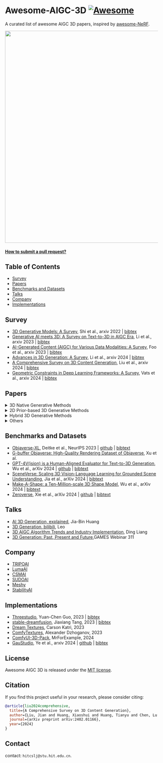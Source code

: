 # Awesome-AIGC-3D [![Awesome](https://cdn.rawgit.com/sindresorhus/awesome/d7305f38d29fed78fa85652e3a63e154dd8e8829/media/badge.svg)](https://github.com/sindresorhus/awesome)
A curated list of awesome AIGC 3D papers, inspired by [awesome-NeRF](https://github.com/awesome-NeRF/awesome-NeRF).


<img src="./asset/mvdream.gif" width="696px">
 


#### [How to submit a pull request?](https://github.com/hitcslj/Awesome-AIGC-3D/blob/main/how-to-PR.md)



## Table of Contents

- [Survey](#survey) 
- [Papers](#papers)
- [Benchmarks and Datasets](#Benchmarks-and-Datasets)
- [Talks](#talks)
- [Company](#company)
- [Implementations](#implementations)

## Survey

- [3D Generative Models: A Survey](https://arxiv.org/abs/2210.15663), Shi et al., arxiv 2022 | [bibtex](./citations/3d-generative-survey.txt)
- [Generative AI meets 3D: A Survey on Text-to-3D in AIGC Era](https://arxiv.org/abs/2305.06131), Li et al., arxiv 2023 | [bibtex](./citations/aigc3d.txt)
- [AI-Generated Content (AIGC) for Various Data Modalities: A Survey](https://arxiv.org/abs/2308.14177), Foo et al., arxiv 2023 | [bibtex](./citations/aigcvdm.txt)
- [Advances in 3D Generation: A Survey](https://arxiv.org/abs/2401.17807), Li et al., arxiv 2024 | [bibtex](./citations/advance-3dgeneration.txt)
- [A Comprehensive Survey on 3D Content Generation](https://arxiv.org/abs/2402.01166), Liu et al., arxiv 2024 | [bibtex](./citations/3dcg.txt)
- [Geometric Constraints in Deep Learning Frameworks: A Survey](https://arxiv.org/abs/2403.12431), Vats et al., arxiv 2024 | [bibtex](./citations/GeoConstrain.txt)

## Papers

<details close>
<summary>3D Native Generative Methods</summary>

<details open>
<summary>Object</summary>

- [Text2Shape: Generating Shapes from Natural Language by Learning Joint Embeddings](https://arxiv.org/abs/1803.08495), Chen et al., ACCV  2018 |  [github](https://github.com/kchen92/text2shape) | [bibtex](./citations/text2shape.txt)
- [ShapeCrafter: A Recursive Text-Conditioned 3D Shape Generation Model](https://arxiv.org/abs/2207.09446), Fu et al., NeurIPS  2022 |  [github](https://github.com/FreddieRao/ShapeCrafter) | [bibtex](./citations/shapecrafter.txt)
- [GET3D: A Generative Model of High Quality 3D Textured Shapes Learned from Images](https://arxiv.org/abs/2209.11163), Gao et al., NeurIPS  2022 |  [github](https://github.com/nv-tlabs/GET3D) | [bibtex](./citations/get3d.txt)
- [LION: Latent Point Diffusion Models for 3D Shape Generation](https://arxiv.org/abs/2210.06978), Zeng et al., NeurIPS  2022 |  [github](https://github.com/nv-tlabs/LION) | [bibtex](./citations/lion.txt)
- [Diffusion-SDF: Conditional Generative Modeling of Signed Distance Functions](https://arxiv.org/abs/2211.13757), Chou et al., ICCV  2023 |  [github](https://github.com/princeton-computational-imaging/Diffusion-SDF) | [bibtex](./citations/diffusionsdf.txt)
- [MagicPony: Learning Articulated 3D Animals in the Wild](https://arxiv.org/abs/2211.12497), Wu et al., CVPR 2023 | [github](https://github.com/elliottwu/MagicPony) | [bibtex](./citations/magicpony.txt)
- [DiffRF: Rendering-guided 3D Radiance Field Diffusion](https://arxiv.org/abs/2212.01206), Müller et al., CVPR 2023 | [bibtex](./citations/diffRF.txt)
- [SDFusion: Multimodal 3D Shape Completion, Reconstruction, and Generation](https://arxiv.org/abs/2212.04493), Cheng et al., CVPR  2023 |  [github](https://github.com/yccyenchicheng/SDFusion) | [bibtex](./citations/sdfusion.txt)
- [Point-E: A System for Generating 3D Point Clouds from Complex Prompts](https://arxiv.org/abs/2212.08751), Nichol et al., arxiv  2022 |  [github](https://github.com/openai/point-e) | [bibtex](./citations/pointe.txt)
- [3DShape2VecSet: A 3D Shape Representation for Neural Fields and Generative Diffusion Models](https://arxiv.org/abs/2301.11445), Zhang et al., TOG 2023 |  [github](https://github.com/1zb/3DShape2VecSet) | [bibtex](./citations/3dShape2VecSet.txt)
- [3DGen: Triplane Latent Diffusion for Textured Mesh Generation](https://arxiv.org/abs/2303.05371), Gupta et al., arxiv 2023  | [bibtex](./citations/3dgen.txt)
- [MeshDiffusion: Score-based Generative 3D Mesh Modeling](https://arxiv.org/abs/2303.08133), Liu et al., ICLR 2023 |  [github](https://github.com/lzzcd001/MeshDiffusion/) | [bibtex](./citations/meshdiffusion.txt)
- [HoloDiffusion: Training a 3D Diffusion Model using 2D Images](https://arxiv.org/abs/2303.16509), Karnewar et al., CVPR 2023 | [github](https://github.com/facebookresearch/holo_diffusion) | [bibtex](./citations/holodiffusion.txt)
- [HyperDiffusion: Generating Implicit Neural Fields with Weight-Space Diffusion](https://arxiv.org/abs/2303.17015), Erkoç et al., ICCV 2023 | [github](https://github.com/Rgtemze/HyperDiffusion) | [bibtex](./citations/hyperdiffusion.txt)
- [Shap-E: Generating Conditional 3D Implicit Functions](https://arxiv.org/abs/2305.02463), Jun et al., arxiv 2023 | [github](https://github.com/openai/shap-e) | [bibtex](./citations/shape.txt)
- [LAS-Diffusion: Locally Attentional SDF Diffusion for Controllable 3D Shape Generation](https://arxiv.org/abs/2305.04461), Zheng et al., TOG 2023 | [github](https://github.com/Zhengxinyang/LAS-Diffusion) | [bibtex](./citations/lasdiffusion.txt)
- [Michelangelo: Conditional 3D Shape Generation based on Shape-Image-Text Aligned Latent Representation](https://arxiv.org/abs/2306.17115), Zhao et al., NeurIPS 2023 | [github](https://github.com/NeuralCarver/Michelangelo) | [bibtex](./citations/michelangelo.txt)
- [DiffComplete: Diffusion-based Generative 3D Shape Completion](https://arxiv.org/abs/2306.16329), Chu et al., NeurIPS 2023 | [bibtex](./citations/diffcomplete.txt)
- [DiT-3D: Exploring Plain Diffusion Transformers for 3D Shape Generation](https://arxiv.org/abs/2307.01831), Mo et al., arxiv 2023 | [github](https://github.com/DiT-3D/DiT-3D) | [bibtext](./citations/dit3d.txt)
- [3D VADER - AutoDecoding Latent 3D Diffusion Models](https://arxiv.org/abs/2307.05445), Ntavelis et al., arxiv 2023 | [github](https://github.com/snap-research/3DVADER) | [bibtex](./citations/3dvader.txt)
- [ARGUS: Visualization of AI-Assisted Task Guidance in AR](https://arxiv.org/abs/2308.06246), Castelo et al., TVCG 2023 | [bibtex](./citations/argus.txt)
- [Large-Vocabulary 3D Diffusion Model with Transformer](https://arxiv.org/abs/2309.07920), Cao et al., ICLR 2024 | [github](https://github.com/ziangcao0312/DiffTF) | [bibtext](./citations/largevoc.txt)
- [TextField3D: Towards Enhancing Open-Vocabulary 3D Generation with Noisy Text Fields](https://arxiv.org/abs/2309.17175), Huang et al., ICLR 2024 | [bibtex](./citations/textfield3d.txt) 
- [HyperFields:Towards Zero-Shot Generation of NeRFs from Text](https://arxiv.org/abs/2310.17075), Babu et al., arxiv 2023 | [github](https://github.com/threedle/hyperfields) | [bibtex](./citations/hyperfields.txt)
- [LRM: Large Reconstruction Model for Single Image to 3D](https://arxiv.org/abs/2311.04400), Hong et al., ICLR 2024 | [bibtex](./citations/lrm.txt)
- [DMV3D:Denoising Multi-View Diffusion using 3D Large Reconstruction Model](https://arxiv.org/abs/2311.09217), Xu et al., ICLR 2024 | [bibtex](./citations/dmv3d.txt) 
- [WildFusion:Learning 3D-Aware Latent Diffusion Models in View Space](https://arxiv.org/abs/2311.13570), Schwarz et al., ICLR 2024 | [bibtex](./citations/wildfusion.txt)
- [Functional Diffusion](https://arxiv.org/abs/2311.15435), Zhang et al., CVPR 2024 | [github](https://github.com/1zb/functional-diffusion) | [bibtex](./citations/fd.txt)
- [MeshGPT: Generating Triangle Meshes with Decoder-Only Transformers](https://arxiv.org/abs/2311.15475), Siddiqui et al., arxiv 2023 | [github](https://github.com/nihalsid/mesh-gpt) | [bibtex](./citations/meshgpt.txt)
- [SPiC·E: Structural Priors in 3D Diffusion Models using Cross-Entity Attention](https://arxiv.org/abs/2311.17834), Sella et al., arxiv 2023 | [github](https://github.com/TAU-VAILab/spic-e) | [bibtex](./citations/spice.txt)
- [ZeroRF: Fast Sparse View 360° Reconstruction with Zero Pretraining](https://arxiv.org/abs/2312.09249), Shi et al., arxiv 2023 | [github](https://github.com/eliphatfs/zerorf)  | [bibtex](./citations/zeroRF.txt) 
- [Learning the 3D Fauna of the Web](https://arxiv.org/abs/2401.02400), Li et al., arxiv 2024 | [bibtex](./citations/3dfauna.txt)
- [Pushing Auto-regressive Models for 3D Shape Generation at Capacity and Scalability](https://arxiv.org/abs/2402.12225), Qian et al., arxiv 2024 | [github](https://github.com/FVPLab/Argus-3D) | [bibtext](./citations/argus3d.txt)
- [LN3Diff: Scalable Latent Neural Fields Diffusion for Speedy 3D Generation](https://arxiv.org/abs/2403.12019), Lan et al., arxiv 2024 | [github](https://github.com/NIRVANALAN/LN3Diff) | [bibtext](./citations/LN3Diff.txt)
- [GRM: Large Gaussian Reconstruction Model for Efficient 3D Reconstruction and Generation](https://arxiv.org/abs/2403.14621), Xu et al., arxiv 2024 | [github](https://github.com/justimyhxu/grm) | [bibtext](./citations/grm.txt)
- [Lift3D: Zero-Shot Lifting of Any 2D Vision Model to 3D](https://arxiv.org/abs/2403.18922), Varma T et al., CVPR 2024 | [github](https://github.com/MukundVarmaT/Lift3D) | [bibtext](./citations/lift3d.txt)
- [MeshLRM: Large Reconstruction Model for High-Quality Meshes](https://arxiv.org/abs/2404.12385), Wei et al., arxiv 2024 | [bibtext](./citations/meshlrm.txt)
- [Interactive3D🪄: Create What You Want by Interactive 3D Generation](https://arxiv.org/abs/2404.16510), Dong et al., CVPR 2024 | [github](https://github.com/interactive-3d/interactive3d) | [bibtex](./citations/interactive3D.txt)
- [BrepGen: A B-rep Generative Diffusion Model with Structured Latent Geometry](https://arxiv.org/abs/2401.15563), Xu et al., SIGGRAPH 2024 | [github](https://github.com/samxuxiang/BrepGen) | [bibtex](./citations/brepGen.txt)
- [Direct3D: Scalable Image-to-3D Generation via 3D Latent Diffusion Transformer](https://arxiv.org/abs/2405.14832), Wu et al., arxiv 2024 | [bibtex](./citations/direct3d.txt)
- [MeshAnything:Artist-Created Mesh Generation with Autoregressive Transformers](https://arxiv.org/abs/2406.10163), Chen et al., arxiv 2024 | [github](https://github.com/buaacyw/MeshAnything) | [bibtex](./citations/meshAnything.txt)
- [CLAY: A Controllable Large-scale Generative Model for Creating High-quality 3D Assets](https://arxiv.org/abs/2406.13897), Zhang et al., TOG 2024 | [github](https://github.com/CLAY-3D/OpenCLAY) | [bibtex](./citations/clay.txt)
- [L4GM: Large 4D Gaussian Reconstruction Model](https://arxiv.org/abs/2406.10324), Ren et al., arxiv 2024 | [bibtex](./citations/l4gm.txt)
- [Efficient Large-Baseline Radiance Fields, a feed-forward 2DGS model](https://arxiv.org/abs/2407.04699v1), Chen et al., ECCV 2024 | [github](https://github.com/autonomousvision/LaRa) | [bibtex](./citations/LaRa.txt)
- [MeshXL: Neural Coordinate Field for Generative 3D Foundation Models](https://arxiv.org/abs/2405.20853), Chen et al., arXiv 2024 | [github](https://github.com/OpenMeshLab/MeshXL) | [bibtex](./citations/meshXL.txt)

</details>


<details open>
<summary>Scene</summary>


- [GRAF: Generative Radiance Fields for 3D-Aware Image Synthesis](https://arxiv.org/abs/2007.02442), Schwarz et al., NeurIPS 2020 | [github](https://github.com/autonomousvision/graf) | [bibtext](./citations/graf.txt)
- [ATISS: Autoregressive Transformers for Indoor Scene Synthesis](https://arxiv.org/abs/2110.03675), Paschalidou et al., NeurIPS 2021 | [github](https://github.com/nv-tlabs/atiss) | [bibtext](./citations/atiss.txt) 
- [GAUDI: A Neural Architect for Immersive 3D Scene Generation](https://arxiv.org/abs/2207.13751), Bautista et al., NeurIPS 2022 | [github](https://github.com/apple/ml-gaudi) | [bibtext](./citations/gaudi.txt)
- [NeuralField-LDM: Scene Generation with Hierarchical Latent Diffusion Models](https://arxiv.org/abs/2304.09787), Kim et al., CVPR 2023 | [bibtext](./citations/nerfldm.txt)
- [Pyramid Diffusion for Fine 3D Large Scene Generation](https://arxiv.org/abs/2311.12085), Liu et al., arxiv 2023 | [github](https://yuheng.ink/project-page/pyramid-discrete-diffusion/) | [bibtext](./citations/pyramid.txt) 
- [XCube: Large-Scale 3D Generative Modeling using Sparse Voxel Hierarchies](https://arxiv.org/abs/2312.03806), Ren et al., arxiv 2023 | [bibtex](./citations/xcube.txt)
- [DUSt3R: Geometric 3D Vision Made Easy](https://arxiv.org/abs/2312.14132), Wang et al., arxiv 2023 | [github](https://github.com/naver/dust3r) | [bibtext](./citations/dust3r.txt)


</details>

<details open>
<summary>Human Avatar</summary>

- [SMPL: A skinned multi-person linear model](https://dl.acm.org/doi/10.1145/2816795.2818013), Loper et al., TOG 2015 | [bibtex](./citations/smpl.txt)
- [SMPLicit: Topology-aware Generative Model for Clothed People](https://arxiv.org/abs/2103.06871), Corona et al., CVPR 2021 | [github](https://github.com/enriccorona/SMPLicit) | [bibtext](./citations/smplicit.txt)
- [HeadNeRF: A Real-time NeRF-based Parametric Head Model](https://arxiv.org/abs/2112.05637), Hong et al., CVPR 2022 | [github](https://github.com/CrisHY1995/headnerf) | [bibtext](./citations/headnerf.txt)
- [gDNA: Towards Generative Detailed Neural Avatars](https://arxiv.org/abs/2201.04123), Chen et al., CVPR 2022 | [github](https://github.com/xuchen-ethz/gdna) | [bibtext](./citations/gdna.txt)
- [Rodin: A Generative Model for Sculpting 3D Digital Avatars Using Diffusion](https://arxiv.org/abs/2212.06135), Wang et al., CVPR 2023 | [bibtex](./citations/rodin.txt)
- [Single-View 3D Human Digitalization with Large Reconstruction Models](https://arxiv.org/abs/2401.12175), Weng et al., CVPR 2023 | [bibtex](./citations/singlehuman.txt)


</details>

</details>

<details close>
<summary>2D Prior-based 3D Generative Methods</summary>

<details open>
<summary>Object</summary>

- [DreamFields: Zero-Shot Text-Guided Object Generation with Dream Fields](https://arxiv.org/abs/2112.01455), Jain et al., CVPR 2022 | [github](https://github.com/google-research/google-research/tree/master/dreamfields) | [bibtex](./citations/dreamfields.txt)
- [DreamFusion: Text-to-3D using 2D Diffusion](https://arxiv.org/abs/2209.14988), Poole et al., ICLR 2023 | [github](https://github.com/ashawkey/stable-dreamfusion) | [bibtex](./citations/dreamfusion.txt)
- [Dream3D: Zero-Shot Text-to-3D Synthesis Using 3D Shape Prior and Text-to-Image Diffusion Models](https://arxiv.org/abs/2212.14704), Xu et al., CVPR 2023 | [bibtex](./citations/dream3d.txt)
- [Magic3D: High-Resolution Text-to-3D Content Creation](https://arxiv.org/abs/2211.10440), Lin et al., CVPR 2023 | [bibtex](./citations/magic3d.txt)
- [Score Jacobian Chaining: Lifting Pretrained 2D Diffusion Models for 3D Generation](https://arxiv.org/abs/2212.00774), Wang et al., CVPR 2023 |[github](https://github.com/pals-ttic/sjc/)| [bibtex](./citations/sjc.txt)
- [RealFusion: 360° Reconstruction of Any Object from a Single Image](https://arxiv.org/abs/2302.10663), Melas-Kyriazi et al., CVPR 2023 | [github](https://github.com/lukemelas/realfusion) | [bibtex](./citations/realfusion.txt)
- [3DFuse: Let 2D Diffusion Model Know 3D-Consistency for Robust Text-to-3D Generation](https://arxiv.org/abs/2303.07937), Seo et al., ICLR 2024 | [github](https://github.com/KU-CVLAB/3DFuse) | [bibtex](./citations/3dfuse.txt)
- [DreamBooth3D: Subject-Driven Text-to-3D Generation](https://arxiv.org/abs/2303.13508), Raj et al., ICCV 2023 | [bibtex](./citations/dreambooth3d.txt)
- [Fantasia3D: Disentangling Geometry and Appearance for High-quality Text-to-3D Content Creation](https://arxiv.org/abs/2303.13873/), Chen et al., ICCV 2023 | [github](https://github.com/Gorilla-Lab-SCUT/Fantasia3D) | [bibtex](./citations/fantasia3d.txt)
- [Make-It-3D: High-Fidelity 3D Creation from A Single Image with Diffusion Prior](https://arxiv.org/abs/2303.14184), Tang et al., ICCV 2023 | [github](https://github.com/junshutang/Make-It-3D) | [bibtex](./citations/makeit3d.txt)
- [HiFA: High-fidelity Text-to-3D with Advanced Diffusion Guidance](https://arxiv.org/abs/2305.18766), Zhu et al., ICLR 2024 | [github](https://github.com/HiFA-team/HiFA) | [bibtex](./citations/hifa.txt)
- [ProlificDreamer: High-Fidelity and Diverse Text-to-3D Generation with Variational Score Distillation](https://arxiv.org/abs/2305.16213), Wang et al., NeurIPS 2023 | [github](https://github.com/thu-ml/prolificdreamer) | [bibtex](./citations/prolificdreamer.txt)
- [ATT3D: Amortized Text-to-3D Object Synthesis](https://arxiv.org/abs/2306.07349), Lorraine et al., ICCV 2023 | [bibtex](./citations/att3d.txt)
- [DreamGaussian: Generative Gaussian Splatting for Efficient 3D Content Creation](https://arxiv.org/abs/2309.16653), Tang et al., ICLR 2024 | [github](https://github.com/dreamgaussian/dreamgaussian) | [bibtex](./citations/dreamguassian.txt)
- [NFSD: Noise Free Score Distillation](https://arxiv.org/abs/2310.17590), Katzir et al., arxiv 2023 | [github](https://github.com/orenkatzir/nfsd) | [bibtex](./citations/nfsd.txt)
- [Text-to-3D with Classifier Score Distillation](https://arxiv.org/abs/2310.19415), Yu et al., arxiv 2023 | [github](https://github.com/CVMI-Lab/Classifier-Score-Distillation) | [bibtex](./citations/csd.txt)
- [IPDreamer: Appearance-Controllable 3D Object Generation with Image Prompts](https://arxiv.org/abs/2310.05375), Zeng et al., arxiv 2023 | [bibtex](./citations/ipdreamer.txt)
- [Progressive3D: Progressively Local Editing for Text-to-3D Content Creation with Complex Semantic Prompts](https://arxiv.org/abs/2310.11784), Cheng et al., arxiv 2023 |  [github](https://github.com/cxh0519/Progressive3D) | [bibtex](./citations/progressive3d.txt)
- [Instant3D : Instant Text-to-3D Generation](https://arxiv.org/abs/2311.08403), Li et al., ICLR 2024 | [bibtex](./citations/instant3d_.txt) 
- [LucidDreamer: Towards High-Fidelity Text-to-3D Generation via Interval Score Matching](https://arxiv.org/abs/2311.11284), Liang et al., arxiv 2023 | [github](https://github.com/EnVision-Research/LucidDreamer) | [bibtex](./citations/luciddreamer-object.txt)
- [Control3D: Towards Controllable Text-to-3D Generation](https://arxiv.org/abs/2311.05461), Chen et al., ACM Multimedia 2023 | [bibtex](./citations/control3d.txt)
- [CG3D: Compositional Generation for Text-to-3D via Gaussian Splatting](https://arxiv.org/abs/2311.17907), Vilesov et al., arxiv 2023 | [bibtex](./citations/gc3d.txt)
- [StableDreamer: Taming Noisy Score Distillation Sampling for Text-to-3D](https://arxiv.org/abs/2312.02189), Guo et al., arxiv 2023 | [bibtex](./citations/stabledreamer.txt)
- [CAD: Photorealistic 3D Generation via Adversarial Distillation](https://arxiv.org/abs/2312.06663), Wan et al., arxiv 2023 | [github](https://github.com/raywzy/CAD) | [bibtex](./citations/CAD.txt)
- [DreamControl: Control-Based Text-to-3D Generation with 3D Self-Prior](https://arxiv.org/abs/2312.06439), Huang et al., arxiv 2023 |  [github](https://github.com/tyhuang0428/DreamControl) | [bibtex](./citations/dreamcontrol.txt)
- [AGAP:Learning Naturally Aggregated Appearance for Efficient 3D Editing](https://arxiv.org/abs/2312.06657), Cheng et al., arxiv 2023 |  [github](https://github.com/felixcheng97/AGAP) | [bibtex](./citations/agap.txt)
- [SSD: Stable Score Distillation for High-Quality 3D Generation](https://arxiv.org/abs/2312.09305), Tang et al., arxiv 2023 | [bibtex](./citations/ssd.txt)
- [SteinDreamer: Variance Reduction for Text-to-3D Score Distillation via Stein Identity](https://arxiv.org/abs/2401.00604), Wang et al., arxiv 2023 | [github](https://github.com/VITA-Group/SteinDreamer) | [bibtex](./citations/steindreamer.txt)
- [Taming Mode Collapse in Score Distillation for Text-to-3D Generation](https://arxiv.org/abs/2401.00909), Wang et al., arxiv 2024 | [github](https://github.com/VITA-Group/3D-Mode-Collapse) | [bibtex](./citations/3d-mode-collapse.txt)
- [Score Distillation Sampling with Learned Manifold Corrective](https://arxiv.org/abs/2401.05293), Alldieck et al., arxiv 2024 | [bibtex](./citations/sdslmc.txt)
- [Consistent3D: Towards Consistent High-Fidelity Text-to-3D Generation with Deterministic Sampling Prior](https://arxiv.org/abs/2401.09050), Wu et al., arxiv 2024 | [bibtex](./citations/consistent3d.txt)
- [TIP-Editor: An Accurate 3D Editor Following Both Text-Prompts And Image-Prompts](https://arxiv.org/abs/2401.14828), Zhuang et al., arxiv 2024 | [bibtex](./citations/tipEditor.txt)
- [ICE-G: Image Conditional Editing of 3D Gaussian Splats](https://arxiv.org/abs/2406.08488), Jaganathan et al., CVPRW 2024 | [bibtext](./citations/iceg.txt)
- [GaussianDreamerPro: Text to Manipulable 3D Gaussians with Highly Enhanced Quality](https://arxiv.org/abs/2406.18462), Yi et al., arxiv 2024 | [github](https://github.com/hustvl/GaussianDreamerPro) | [bibtex](./citations/gaussianDreamerPro.txt)
- [ScaleDreamer: Scalable Text-to-3D Synthesis with Asynchronous Score Distillation](https://arxiv.org/abs/2406.18462), Ma et al., ECCV 2024 | [github](https://github.com/theEricMa/ScaleDreamer) | [bibtex](./citations/scaledreamer.txt)

</details>


<details open>
<summary>Scene</summary>

- [Text2Light: Zero-Shot Text-Driven HDR Panorama Generation](https://arxiv.org/abs/2209.09898), Chen et al., TOG 2022 | [github](https://github.com/FrozenBurning/Text2Light) | [bibtext](./citations/text2light.txt) 
- [SceneScape: Text-Driven Consistent Scene Generation](https://arxiv.org/abs/2302.01133), Fridman et al., NeurIPS 2023 | [github](https://github.com/RafailFridman/SceneScape) | [bibtext](./citations/scenescape.txt) 
- [DiffuScene: Scene Graph Denoising Diffusion Probabilistic Model for Generative Indoor Scene Synthesis](https://arxiv.org/abs/2303.14207), Tang et al., arxiv 2023 | [github](https://github.com/tangjiapeng/DiffuScene) | [bibtext](./citations/diffuscene.txt) 
- [Text2Room: Extracting Textured 3D Meshes from 2D Text-to-Image Models](https://arxiv.org/abs/2303.11989), Höllein et al., ICCV 2023 | [github](https://github.com/lukasHoel/text2room) | [bibtext](./citations/text2room.txt) 
- [Text2NeRF: Text-Driven 3D Scene Generation with Neural Radiance Fields](https://arxiv.org/abs/2305.11588), Zhang et al., TVCG 2024 | [github](https://github.com/eckertzhang/Text2NeRF) | [bibtext](./citations/text2nerf.txt) 
- [CityDreamer: Compositional Generative Model of Unbounded 3D Cities](https://arxiv.org/abs/2309.00610), Xie et al., arxiv 2023 | [github](https://github.com/hzxie/city-dreamer) | [bibtext](./citations/cityDreamer.txt)
- [GaussianEditor: Swift and Controllable 3D Editing with Gaussian Splatting](https://arxiv.org/abs/2311.14521), Chen et al., arxiv 2023 |  [github](https://github.com/buaacyw/GaussianEditor) | [bibtex](./citations/gaussianeditor.txt)
- [LucidDreamer: Domain-free Generation of 3D Gaussian Splatting Scenes](https://arxiv.org/abs/2311.13384), Chuang et al., arxiv 2023 | [github](https://github.com/luciddreamer-cvlab/LucidDreamer)  | [bibtext](./citations/luciddreamer-scene.txt)
- [GaussianEditor: Editing 3D Gaussians Delicately with Text Instructions](https://arxiv.org/abs/2311.16037), Fang et al., arxiv 2023 | [bibtex](./citations/gaussianEditor2.txt)
- [Gaussian Grouping: Segment and Edit Anything in 3D Scenes](https://arxiv.org/abs/2312.00732), Ye et al., arxiv 2023 |  [github](https://github.com/lkeab/gaussian-grouping) | [bibtex](./citations/gaussian-group.txt)
- [Inpaint3D: 3D Scene Content Generation using 2D Inpainting Diffusion](https://arxiv.org/abs/2312.03869), Prabhu et al., arxiv 2023 | [bibtext](./citations/inpaint3d.txt)
- [SIGNeRF: Scene Integrated Generation for Neural Radiance Fields](https://arxiv.org/abs/2401.01647), Dihlmann et al., arxiv 2024 |  [github](https://github.com/cgtuebingen/SIGNeRF) | [bibtex](./citations/sigNerf.txt)
- [Disentangled 3D Scene Generation with Layout Learning](https://arxiv.org/abs/2402.16936), Epstein, et al., arxiv 2024 | [bibtex](./citations/disentangled.txt)


</details>

<details open>
<summary>Human Avatar</summary>

- [AvatarCLIP: Zero-Shot Text-Driven Generation and Animation of 3D Avatars](https://arxiv.org/abs/2205.08535), Hong et al., SIGGRAPH 2022 |  [github](https://github.com/hongfz16/AvatarCLIP) | [bibtex](./citations/teca.txt)
- [DreamWaltz: Make a Scene with Complex 3D Animatable Avatars](https://arxiv.org/abs/2305.12529), Huang et al., NeurIPS 2023 |  [github](https://github.com/IDEA-Research/DreamWaltz) | [bibtex](./citations/dreamwaltz.txt)
- [DreamHuman: Animatable 3D Avatars from Text](https://arxiv.org/abs/2306.09329), Wang et al., arxiv 2023 | [bibtex](./citations/dreamhuman.txt)
- [TECA: Text-Guided Generation and Editing of Compositional 3D Avatars](https://arxiv.org/abs/2309.07125), Zhang et al., arxiv 2023 |  [github](https://github.com/HaoZhang990127/TECA) | [bibtex](./citations/teca.txt)
- [HumanGaussian: Text-Driven 3D Human Generation with Gaussian Splatting](https://arxiv.org/abs/2311.17061), Liu et al., arxiv 2023 |  [github](https://github.com/alvinliu0/HumanGaussian) | [bibtex](./citations/humangaussian.txt)
- [HeadArtist: Text-conditioned 3D Head Generation with Self Score Distillation](https://arxiv.org/abs/2312.07539), Liu et al., arxiv 2023 | [bibtex](./citations/headArtist.txt)
- [3DGS-Avatar: Animatable Avatars via Deformable 3D Gaussian Splatting](https://arxiv.org/abs/2312.09228), Qian et al., arxiv 2023 |  [github](https://github.com/mikeqzy/3dgs-avatar-release) | [bibtex](./citations/3dgsAvatar.txt)


</details>


</details>


<details close>
<summary>Hybrid 3D Generative Methods</summary>

<details open>
<summary>Object</summary>

- [Zero-1-to-3: Zero-shot One Image to 3D Object](https://arxiv.org/abs/2303.11328), Liu et al., ICCV 2023 | [github](https://github.com/cvlab-columbia/zero123) | [bibtex](./citations/zero123.txt)
- [One-2-3-45: Any Single Image to 3D Mesh in 45 Seconds without Per-Shape Optimization](https://arxiv.org/abs/2306.16928), Liu et al., NeurIPS 2023 | [github](https://github.com/One-2-3-45/One-2-3-45) | [bibtex](./citations/one2345.txt)
- [Magic123: One Image to High-Quality 3D Object Generation Using Both 2D and 3D Diffusion Priors](https://arxiv.org/abs/2306.17843), Qian et al., arxiv 2023 | [github](https://github.com/guochengqian/Magic123) | [bibtex](./citations/magic123.txt)
- [MVDream: Multi-view Diffusion for 3D Generation](https://arxiv.org/abs/2308.16512), Shi et al., arxiv 2023 | [github](https://github.com/bytedance/MVDream) | [bibtex](./citations/mvdream.txt)
- [SyncDreamer: Generating Multiview-consistent Images from a Single-view Image](https://arxiv.org/abs/2309.03453), Liu et al., arxiv 2023 | [github](https://liuyuan-pal.github.io/SyncDreamer/) | [bibtex](./citations/syncdreamer.txt)
- [Gsgen: Text-to-3D using Gaussian Splatting](https://arxiv.org/abs/2309.16585), Chen et al., arxiv 2023 | [github](https://github.com/gsgen3d/gsgen) | [bibtex](./citations/gsgen.txt)
- [Consistent123: One Image to Highly Consistent 3D Asset Using Case-Aware Diffusion Priors](https://arxiv.org/abs/2309.17261), Lin et al., arxiv 2024  | [bibtex](./citations/consistent123c.txt)
- [GaussianDreamer: Fast Generation from Text to 3D Gaussians by Bridging 2D and 3D Diffusion Models](https://arxiv.org/abs/2310.08529), Yi et al., arxiv 2023 | [github](https://github.com/hustvl/GaussianDreamer) | [bibtex](./citations/gaussianDreamer.txt)
- [Consistent-1-to-3: Consistent Image to 3D View Synthesis via Geometry-aware Diffusion Models](https://arxiv.org/abs/2310.03020), Ye et al., 3DV 2024  | [bibtex](./citations/consistent123.txt)
- [Zero123++: a Single Image to Consistent Multi-view Diffusion Base Model](https://arxiv.org/abs/2310.15110), Shi et al., arxiv 2023 | [github](https://github.com/SUDO-AI-3D/zero123plus) | [bibtex](./citations/zero123++.txt)
- [TOSS: High-quality Text-guided Novel View Synthesis from a Single Image](https://arxiv.org/abs/2310.10644), Shi et al., arxiv 2023 | [bibtex](./citations/toss.txt)
- [Wonder3D: Single Image to 3D using Cross-Domain Diffusion](https://arxiv.org/abs/2310.15008), Long et al., arxiv 2023 | [github](https://github.com/xxlong0/Wonder3D) | [bibtex](./citations/wonder3d.txt)
- [DreamCraft3D: Hierarchical 3D Generation with Bootstrapped Diffusion Prior](https://arxiv.org/abs/2310.16818), Sun et al., ICLR 2024 | [github](https://github.com/deepseek-ai/DreamCraft3D) | [bibtex](./citations/dreamcraft3d.txt)
- [SweetDreamer: Aligning Geometric Priors in 2D Diffusion for Consistent Text-to-3D](https://arxiv.org/abs/2310.02596), Li et al., arxiv 2023 | [github](https://github.com/wyysf-98/SweetDreamer) | [bibtex](./citations/sweetdreamer.txt)
- [One-2-3-45++: Fast Single Image to 3D Objects with Consistent Multi-View Generation and 3D Diffusion](https://arxiv.org/abs/2311.07885), Liu et al., arxiv 2023 | [github](https://github.com/SUDO-AI-3D/One2345plus) | [bibtex](./citations/one2345++.txt)
- [Direct2.5: Diverse Text-to-3D Generation via Multi-view 2.5D Diffusion](https://arxiv.org/abs/2311.15980), Lu et al., arxiv 2023 | [bibtex](./citations/direct25.txt)
- [ConRad: Image Constrained Radiance Fields for 3D Generation from a Single Image](https://arxiv.org/abs/2311.05230), Purushwalkam et al., NeurIPS 2023 | [bibtex](./citations/conrad.txt)
- [Instant3D: Fast Text-to-3D with Sparse-View Generation and Large Reconstruction Model](https://arxiv.org/abs/2311.06214), Li et al., arxiv 2023 | [bibtex](./citations/instant3d.txt) 
- [MVControl: Adding Conditional Control to Multi-view Diffusion for Controllable Text-to-3D Generation](https://arxiv.org/abs/2311.14494), Li et al., arxiv 2023 |  [github](https://github.com/WU-CVGL/MVControl/) | [bibtex](./citations/mvcontorl.txt)
- [GeoDream:Disentangling 2D and Geometric Priors for High-Fidelity and Consistent 3D Generation](https://arxiv.org/abs/2311.17971), Ma et al., arxiv 2023 | [github](https://github.com/baaivision/GeoDream/) | [bibtex](./citations/geodream.txt)
- [RichDreamer: A Generalizable Normal-Depth Diffusion Model for Detail Richness in Text-to-3D](https://arxiv.org/abs/2311.16918), Qiu et al., arxiv 2023 | [github](https://github.com/alibaba/RichDreamer) | [bibtex](./citations/richdreamer.txt)
- [Slice3D: Multi-Slice, Occlusion-Revealing, Single View 3D Reconstruction](https://arxiv.org/abs/2312.02221), Wang et al., CVPR 2024 | [github](https://github.com/yizhiwang96/Slice3D) | [bibtex](./citations/slice3d.txt)
- [DreamComposer: Controllable 3D Object Generation via Multi-View Conditions](https://arxiv.org/abs/2312.03611), Yang et al., arxiv 2023 | [github](https://github.com/yhyang-myron/DreamComposer) | [bibtex](./citations/dreamcomposer.txt)
- [Cascade-Zero123: One Image to Highly Consistent 3D with Self-Prompted Nearby Views](https://arxiv.org/abs/2312.04424), Chen et al., arxiv 2023 | [github](https://github.com/AbrahamYabo/Cascade-Zero123) | [bibtex](./citations/cascadeZero123.txt)
- [Free3D: Consistent Novel View Synthesis without 3D Representation](https://arxiv.org/abs/2312.04551), Zheng et al., arxiv 2023 | [github](https://github.com/lyndonzheng/Free3D) | [bibtex](./citations/free3d.txt)
- [Sherpa3D: Boosting High-Fidelity Text-to-3D Generation via Coarse 3D Prior](https://arxiv.org/abs/2312.06655), Liu et al., arxiv 2023 | [github](https://github.com/liuff19/Sherpa3D) | [bibtex](./citations/sherpa3d.txt)
- [UniDream: Unifying Diffusion Priors for Relightable Text-to-3D Generation](https://arxiv.org/abs/2312.08754), Liu et al., arxiv 2023 | [github](https://yg256li.github.io/UniDream/) | [bibtex](./citations/unidream.txt)
- [Repaint123: Fast and High-quality One Image to 3D Generation with Progressive Controllable 2D Repainting](https://arxiv.org/abs/2312.13271), Zhang et al., arxiv 2023 | [github](https://github.com/junwuzhang19/repaint123) | [bibtex](./citations/repaint123.txt)
- [BiDiff: Text-to-3D Generation with Bidirectional Diffusion using both 2D and 3D priors](https://arxiv.org/abs/2312.04963), Ding et al., arxiv 2023 | [github](https://github.com/BiDiff/bidiff) | [bibtex](./citations/bidiff.txt)
- [ControlDreamer: Stylized 3D Generation with Multi-View ControlNet](https://arxiv.org/abs/2312.01129), Oh et al., arxiv 2023 |  [github](https://github.com/oyt9306/ControlDreamer) | [bibtex](./citations/controldreamer.txt)
- [X-Dreamer: Creating High-quality 3D Content by Bridging the Domain Gap Between Text-to-2D and Text-to-3D Generation](https://arxiv.org/abs/2312.00085), Ma et al., arxiv 2023 | [github](https://github.com/xmu-xiaoma666/X-Dreamer) | [bibtex](./citations/xdreamer.txt)
- [Splatter Image: Ultra-Fast Single-View 3D Reconstruction](https://arxiv.org/abs/2312.13150), Szymanowicz et al., arxiv 2023 | [github](https://github.com/szymanowiczs/splatter-image) | [bibtex](./citations/splatter-image.txt)
- [Carve3D: Improving Multi-view Reconstruction Consistency for Diffusion Models with RL Finetuning](https://arxiv.org/abs/2312.13980), Xie et al., arxiv 2023 | [bibtex](./citations/carve3d.txt)
- [HarmonyView: Harmonizing Consistency and Diversity in One-Image-to-3D](https://arxiv.org/abs/2312.15980), Woo et al., arxiv 2023 | [github](https://github.com/byeongjun-park/HarmonyView) | [bibtex](./citations/harmonyView.txt)
- [ImageDream: Image-Prompt Multi-view Diffusion for 3D Generation](https://arxiv.org/abs/2312.02201), Wang et al., arxiv 2023 | [github](https://github.com/bytedance/ImageDream) | [bibtex](./citations/imageDream.txt)
- [iFusion: Inverting Diffusion for Pose-Free Reconstruction from Sparse Views](https://arxiv.org/abs/2312.17250), Wu et al., arxiv 2023 | [github](https://github.com/chinhsuanwu/ifusion) | [bibtex](./citations/ifusion.txt)
- [AGG: Amortized Generative 3D Gaussians for Single Image to 3D](https://arxiv.org/abs/2401.04099), Xu et al., arxiv 2024 | [bibtex](./citations/agg.txt)
- [HexaGen3D: StableDiffusion is just one step away from Fast and Diverse Text-to-3D Generation](https://arxiv.org/abs/2401.07727), Mercier et al., arxiv 2024 | [bibtex](./citations/HexaGen3D.txt)
- [HexaGen3D: StableDiffusion is just one step away from Fast and Diverse Text-to-3D Generation](https://arxiv.org/abs/2401.07727), Mercier et al., arxiv 2024 | [bibtex](./citations/HexaGen3D.txt)
- [Sketch2NeRF: Multi-view Sketch-guided Text-to-3D Generation](https://arxiv.org/abs/2401.14257), Chen et al., arxiv 2024 | [bibtex](./citations/Sketch2NeRF.txt)
- [IM-3D: Iterative Multiview Diffusion and Reconstruction for High-Quality 3D Generation](https://arxiv.org/abs/2402.08682), Melas-Kyriazi et al., arxiv 2024 | [bibtex](./citations/im3d.txt)
- [LGM: Large Multi-View Gaussian Model for High-Resolution 3D Content Creation](https://arxiv.org/abs/2402.05054), Tang et al., arxiv 2024 | [github](https://github.com/3DTopia/LGM)  | [bibtex](./citations/lgm.txt) 
- [Retrieval-Augmented Score Distillation for Text-to-3D Generation](https://arxiv.org/abs/2402.02972), Seo et al., ICML 2024 | [github](https://github.com/KU-CVLAB/RetDream) | [bibtex](./citations/retdream.txt) 
- [EscherNet: A Generative Model for Scalable View Synthesis](https://arxiv.org/abs/2402.03908), Kong et al., arxiv 2024 | [github](https://github.com/kxhit/EscherNet)  | [bibtex](./citations/eschernet.txt) 
- [MVDiffusion++: A Dense High-resolution Multi-view Diffusion Model for Single or Sparse-view 3D Object Reconstruction](https://arxiv.org/abs/2402.12712), Tang et al., arxiv 2024  | [bibtex](./citations/mvdiffusionplus.txt) 
- [MVD2: Efficient Multiview 3D Reconstruction for Multiview Diffusion](https://arxiv.org/abs/2402.14253), Zheng et al., arxiv 2024  | [bibtex](./citations/mvd2.txt) 
- [Consolidating Attention Features for Multi-view Image Editing](https://arxiv.org/abs/2402.14792), Patashnik et al., arxiv 2024  | [bibtex](./citations/mvie.txt) 
- [ViewFusion: Towards Multi-View Consistency via Interpolated Denoising](https://arxiv.org/abs/2402.18842), Yang et al., CVPR 2024 | [github](https://github.com/Wi-sc/ViewFusion)  | [bibtex](./citations/viewfusion.txt) 
- [CRM: Single Image to 3D Textured Mesh with Convolutional Reconstruction Model](https://arxiv.org/abs/2403.05034), Wang et al., arxiv 2024 | [github](https://github.com/thu-ml/CRM) | [bibtext](./citations/crm.txt)
- [Sculpt3D: Multi-View Consistent Text-to-3D Generation with Sparse 3D Prior](https://arxiv.org/abs/2403.09140), Chen et al., CVPR 2024 | [github](https://github.com/StellarCheng/Scuplt_3d) | [bibtext](./citations/Scuplt_3d.txt)
- [Make-Your-3D: Fast and Consistent Subject-Driven 3D Content Generation](https://arxiv.org/abs/2403.09625), Liu et al., arxiv 2024 | [github](https://github.com/liuff19/Make-Your-3D) | [bibtext](./citations/make_your_3d.txt)
- [Controllable Text-to-3D Generation via Surface-Aligned Gaussian Splatting](https://arxiv.org/abs/2403.09981), Li et al., arxiv 2024 |  [github](https://github.com/WU-CVGL/MVControl/) | [bibtex](./citations/controllable.txt)
- [VideoMV: Consistent Multi-View Generation Based on Large Video Generative Model](https://arxiv.org/abs/2403.12010), Zuo et al., arxiv 2024 |  [github](https://github.com/alibaba/VideoMV) | [bibtex](./citations/videomv.txt)
- [SV3D: Novel Multi-view Synthesis and 3D Generation from a Single Image using Latent Video Diffusion](https://arxiv.org/abs/2403.12008), Voleti et al., arxiv 2024 | [bibtex](./citations/sv3d.txt)
- [DreamReward: Text-to-3D Generation with Human Preference](https://arxiv.org/abs/2403.14613), Ye et al., arxiv 2024 | [bibtex](./citations/dreamreward.txt)
- [LATTE3D: Large-scale Amortized Text-To-Enhanced3D Synthesis](https://arxiv.org/abs/2403.15385), Xie et al., arxiv 2024 | [bibtex](./citations/latte3d.txt)
- [DreamPolisher: Towards High-Quality Text-to-3D Generation via Geometric Diffusion](https://arxiv.org/abs/2403.17237), Lin et al., arxiv 2024 | [github](https://github.com/yuanze-lin/DreamPolisher) | [bibtex](./citations/dreampolisher.txt)
- [GeoWizard: Unleashing the Diffusion Priors for 3D Geometry Estimation from a Single Image](https://arxiv.org/abs/2403.12013), Fu et al., arxiv 2024 | [github](https://github.com/fuxiao0719/GeoWizard) | [bibtex](./citations/geowizard.txt)
- [ThemeStation: Generating Theme-Aware 3D Assets from Few Exemplars](https://arxiv.org/abs/2403.15383), Wang et al., arxiv 2024 | [github](https://github.com/3DThemeStation/ThemeStation) | [bibtex](./citations/ThemeStation.txt)
- [FlexiDreamer: Single Image-to-3D Generation with FlexiCubes](https://arxiv.org/abs/2404.00987), Zhao et al., arxiv 2024 | [github](https://github.com/zhaorw02/FlexiDreamer) | [bibtex](./citations/flexidreamer.txt)
- [Sketch3D: Style-Consistent Guidance for Sketch-to-3D Generation](https://arxiv.org/abs/2404.01843), Zheng et al., arxiv 2024 | [bibtex](./citations/sketch3d.txt)
- [DreamView: Injecting View-specific Text Guidance into Text-to-3D Generation](https://arxiv.org/abs/2404.06119), Yan et al., arxiv 2024 | [github](https://github.com/iSEE-Laboratory/DreamView) | [bibtex](./citations/dreamview.txt)
- [InstantMesh: Efficient 3D Mesh Generation from a Single Image with Sparse-view Large Reconstruction Models](https://arxiv.org/abs/2404.07191), Xu et al., arxiv 2024 | [github](https://github.com/TencentARC/InstantMesh) | [bibtex](./citations/instant_mesh.txt)
- [DGE: Direct Gaussian 3D Editing by Consistent Multi-view Editing](https://arxiv.org/abs/2404.18929), Chen et al., arxiv 2024 | [github](https://github.com/silent-chen/DGE) | [bibtex](./citations/dge.txt)
- [MicroDreamer: Zero-shot 3D Generation in ∼20 Seconds by Score-based Iterative Reconstruction](https://arxiv.org/abs/2404.19525), Chen et al., arxiv 2024 | [github](https://github.com/ML-GSAI/MicroDreamer) | [bibtex](./citations/microdreamer.txt)
- [SketchDream: Sketch-based Text-to-3D Generation and Editing](https://arxiv.org/abs/2405.06461), Liu et al., SIGGRAPH 2024 | [bibtex](./citations/sketchdream.txt)
- [Unique3D: High-Quality and Efficient 3D Mesh Generation from a Single Image](https://arxiv.org/abs/2405.20343), Wu et al., arxiv 2024 | [github](https://github.com/AiuniAI/Unique3D) | [bibtex](./citations/unique3d.txt)
- [Fourier123: One Image to High-Quality 3D Object Generation with Hybrid Fourier Score Distillation](https://arxiv.org/abs/2405.20669), Yang et al., arxiv 2024 | [github](https://github.com/Ysz2022/Fourier123) | [bibtex](./citations/fourier123.txt)
- [CAT3D: Create Anything in 3D with Multi-View Diffusion Models](https://arxiv.org/abs/2405.10314), Gao et al., arxiv 2024 | [bibtext](./citations/cat3d.txt)
- [CraftsMan: High-fidelity Mesh Generation with 3D Native Generation and Interactive Geometry Refiner](https://arxiv.org/abs/2405.14979), Li et al., arxiv 2024 | [github](https://github.com/wyysf-98/CraftsMan) | [bibtext](./citations/craftsman.txt)
- [Meta 3D AssetGen: Text-to-Mesh Generation with High-Quality Geometry, Texture, and PBR Materials](https://arxiv.org/abs/2407.02445), Siddiqui et al., arxiv 2024 | [bibtext](./citations/meta3dAsset.txt)
- [VQA-Diff: Exploiting VQA and Diffusion for Zero-Shot Image-to-3D Vehicle Asset Generation in Autonomous Driving](https://arxiv.org/abs/2407.06516), Liu et al., ECCV 2024 | [bibtext](./citations/vqadiff.txt)

</details>


<details open>
<summary>Scene</summary>


- [Ctrl-Room: Controllable Text-to-3D Room Meshes Generation with Layout Constraints](https://arxiv.org/abs/2310.03602), Fang et al., arxiv 2023 | [github](https://github.com/fangchuan/Ctrl-Room) | [bibtext](./citations/ctrlroom.txt) 
- [RoomDesigner: Encoding Anchor-latents for Style-consistent and Shape-compatible Indoor Scene Generation](https://arxiv.org/abs/2310.10027), Zhao et al., 3DV 2024 | [github](https://github.com/zhao-yiqun/RoomDesigner) | [bibtext](./citations/roomdesigner.txt)
- [ZeroNVS: Zero-Shot 360-Degree View Synthesis from a Single Real Image](https://arxiv.org/abs/2310.17994), Sargent et al., arxiv 2023 | [github](https://github.com/kylesargent/zeronvs) | [bibtext](./citations/zeroNVS.txt) 
- [GraphDreamer: Compositional 3D Scene Synthesis from Scene Graphs](https://arxiv.org/abs/2312.00093), Gao et al., arxiv 2023 | [github](https://github.com/GGGHSL/GraphDreamer) | [bibtext](./citations/graphdreamer.txt)
- [ControlRoom3D:Room Generation using Semantic Proxy Rooms](https://arxiv.org/abs/2312.05208), Schult et al., arxiv 2023 | [bibtext](./citations/controlroom3d.txt)
- [AnyHome: Open-Vocabulary Generation of Structured and Textured 3D Homes](https://arxiv.org/abs/2312.06644), Wen et al., arxiv 2023 | [bibtext](./citations/anyhome.txt)
- [SceneWiz3D: Towards Text-guided 3D Scene Composition](https://arxiv.org/abs/2312.08885), Zhang et al., arxiv 2023 | [github](https://github.com/zqh0253/SceneWiz3D) | [bibtext](./citations/scenewiz3d.txt)
- [Text2Immersion: Generative Immersive Scene with 3D Gaussians](https://arxiv.org/abs/2312.09242), Ouyang et al., arxiv 2023 | [bibtext](./citations/text2immersion.txt)
- [ShowRoom3D: Text to High-Quality 3D Room Generation Using 3D Priors](https://arxiv.org/abs/2312.13324), Mao et al., arxiv 2023 | [github](https://github.com/showlab/ShowRoom3D) | [bibtext](./citations/showRoom3d.txt)
- [GALA3D: Towards Text-to-3D Complex Scene Generation via Layout-guided Generative Gaussian Splatting](https://arxiv.org/abs/2402.07207), Zhou et al., arxiv 2024 | [github](https://github.com/VDIGPKU/GALA3D) | [bibtext](./citations/gala3d.txt)
- [3D-SceneDreamer: Text-Driven 3D-Consistent Scene Generation](https://arxiv.org/abs/2403.09439), Zhang et al., arxiv 2024 | [bibtext](./citations/3dscenedreamer.txt)
- [Flash3D: Feed-Forward Generalisable 3D Scene Reconstruction from a Single Image](https://arxiv.org/abs/2406.04343), Szymanowicz et al., arxiv 2024 | [bibtext](./citations/flash3d.txt)


</details>

<details open>
<summary>Human Avatar</summary>

- [SofGAN: A Portrait Image Generator with Dynamic Styling](https://arxiv.org/abs/2007.03780), Chen et al., TOG 2022 | [github](https://github.com/apchenstu/sofgan) | [bibtext](./citations/sofgan.txt) 
- [Get3DHuman: Lifting StyleGAN-Human into a 3D Generative Model using Pixel-aligned Reconstruction Priors](https://arxiv.org/abs/2302.01162), Xiong et al., ICCV 2023 | [github](https://github.com/X-zhangyang/Get3DHuman) | [bibtext](./citations/get3dhuman.txt) 
- [DreamFace: Progressive Generation of Animatable 3D Faces under Text Guidance](https://arxiv.org/abs/2304.03117), Zhang et al., arxiv 2023 | [bibtext](./citations/dreamface.txt) 
- [TADA! Text to Animatable Digital Avatars](https://arxiv.org/abs/2308.10899), Liao et al., 3DV 2024 | [github](https://github.com/TingtingLiao/TADA) | [bibtext](./citations/tada.txt) 
- [SCULPT: Shape-Conditioned Unpaired Learning of Pose-dependent Clothed and Textured Human Meshes](https://arxiv.org/abs/2308.10638), Sanyal et al., arxiv 2023 | [bibtext](./citations/sculpt.txt) 
- [HumanNorm: Learning Normal Diffusion Model for High-quality and Realistic 3D Human Generation](https://arxiv.org/abs/2310.01406), Huang et al., arxiv 2023 |  [github](https://github.com/xhuangcv/humannorm) | [bibtex](./citations/humannorm.txt)



</details>

<details open>
<summary>Dynamic</summary>

- [MAV3d: Text-To-4D Dynamic Scene Generation](https://arxiv.org/abs/2301.11280), Singer et al., arxiv 2023 | [bibtext](./citations/mav3d.txt) 
- [Control4D: Dynamic Portrait Editing by Learning 4D GAN from 2D Diffusion-based Editor](https://arxiv.org/abs/2305.20082), Shao et al., arxiv 2023 | [bibtex](./citations/control4d.txt)
- [MAS: Multi-view Ancestral Sampling for 3D motion generation using 2D diffusion](https://arxiv.org/abs/2310.14729), Kapon et al., arxiv 2023 | [github](https://github.com/roykapon/MAS) | [bibtext](./citations/mas.txt) 
- [Consistent4D: Consistent 360° Dynamic Object Generation from Monocular Video](https://arxiv.org/abs/2311.02848), Jiang et al., arxiv 2023 | [github](https://github.com/yanqinJiang/Consistent4D) | [bibtext](./citations/consistent4d.txt) 
- [Animate124: Animating One Image to 4D Dynamic Scene](https://arxiv.org/abs/2311.14603), Zhao et al., arxiv 2023 | [github](https://github.com/HeliosZhao/Animate124) | [bibtext](./citations/animate124.txt) 
- [A Unified Approach for Text- and Image-guided 4D Scene Generation](https://arxiv.org/abs/2311.16854), Zheng et al., arxiv 2023 | [bibtext](./citations/dream-in-4d.txt) 
- [4D-fy: Text-to-4D Generation Using Hybrid Score Distillation Sampling](https://arxiv.org/abs/2311.17984), Bahmani et al., arxiv 2023 | [github](https://github.com/sherwinbahmani/4dfy) | [bibtext](./citations/4dfy.txt) 
- [AnimatableDreamer: Text-Guided Non-rigid 3D Model Generation and Reconstruction with Canonical Score Distillation](https://arxiv.org/abs/2312.03795), Wang et al., arxiv 2023 | [bibtext](./citations/animatable-dreamer.txt) 
- [Virtual Pets: Animatable Animal Generation in 3D Scenes](https://arxiv.org/abs/2312.14154), Cheng et al., arxiv 2023 | [github](https://github.com/yccyenchicheng/VirtualPets) | [bibtext](./citations/virtual-pets.txt) 
- [Align Your Gaussians:Text-to-4D with Dynamic 3D Gaussians and Composed Diffusion Models](https://arxiv.org/abs/2312.13763), Ling et al., arxiv 2023 [bibtext](./citations/aligngaussian.txt) 
- [Ponymation: Learning 3D Animal Motions from Unlabeled Online Videos](https://arxiv.org/abs/2312.13604), Sun et al., arxiv 2023 | [bibtext](./citations/ponyMation.txt) 
- [4DGen: Grounded 4D Content Generation with Spatial-temporal Consistency](https://arxiv.org/abs/2312.17225), Yin et al., arxiv 2023 | [github](https://github.com/VITA-Group/4DGen) | [bibtext](./citations/4dgen.txt) 
- [DreamGaussian4D: Generative 4D Gaussian Splatting](https://arxiv.org/abs/2312.17142), Ren et al., arxiv 2023 | [github](https://github.com/jiawei-ren/dreamgaussian4d) | [bibtext](./citations/dreamgaussian4d.txt) 
- [Fast Dynamic 3D Object Generation from a Single-view Video](https://arxiv.org/abs/2401.08742), Pan et al., arxiv 2024 | [github](https://github.com/fudan-zvg/Efficient4D) | [bibtext](./citations/efficient4d.txt)
- [ComboVerse: Compositional 3D Assets Creation Using Spatially-Aware Diffusion Guidance](https://arxiv.org/abs/2403.12409), Chen et al., arxiv 2024 | [bibtext](./citations/comboVerse.txt)
- [STAG4D: Spatial-Temporal Anchored Generative 4D Gaussians](https://arxiv.org/abs/2403.14939), Zeng et al., arxiv 2024  | [bibtext](./citations/stag4d.txt)
- [TC4D: Trajectory-Conditioned Text-to-4D Generation](https://arxiv.org/abs/2403.17920), Bahmani et al., arxiv 2024  | [bibtext](./citations/tc4d.txt)
- [Diffusion^2: Dynamic 3D Content Generation via Score Composition of Orthogonal Diffusion Models](https://arxiv.org/abs/2404.02148), Yang et al., arxiv 2024  | [bibtext](./citations/diffusion^2.txt)
- [Hash3D: Training-free Acceleration for 3D Generation](https://arxiv.org/abs/2404.06091), Yang et al., arxiv 2024 | [github](https://github.com/Adamdad/hash3D) | [bibtext](./citations/hash3d.txt)
- [Magic-Boost: Boost 3D Generation with Mutli-View Conditioned Diffusion](https://arxiv.org/abs/2404.06429), Yang et al., arxiv 2024 | [github](https://github.com/magic-research/magic-boost) | [bibtext](./citations/magicboost.txt)
- [Enhancing 3D Fidelity of Text-to-3D using Cross-View Correspondences](https://arxiv.org/abs/2404.10603), Kim et al., CVPR 2024 | [bibtext](./citations/cross-view-correspondences.txt)
- [DreamScene4D: Dynamic Multi-Object Scene Generation from Monocular Videos](https://arxiv.org/abs/2405.02280), Chu et al., arxiv 2024 | [github](https://github.com/dreamscene4d/dreamscene4d) | [bibtext](./citations/dreamscene4d.txt)
- [Diffusion4D: Fast Spatial-temporal Consistent 4D Generation via Video Diffusion Models](https://arxiv.org/abs/2405.16645), Liang et al., arxiv 2024 | [github](https://github.com/VITA-Group/Diffusion4D) | [bibtext](./citations/diffusion4d.txt)
- [Vidu4D: Single Generated Video to High-Fidelity 4D Reconstruction with Dynamic Gaussian Surfels](https://arxiv.org/abs/2405.16822), Wang et al., arxiv 2024 | [github](https://github.com/yikaiw/vidu4d) | [bibtext](./citations/vidu4d.txt)
- [Physics3D: Learning Physical Properties of 3D Gaussians via Video Diffusion](https://arxiv.org/abs/2406.04338), Liu et al., arxiv 2024 | [github](https://github.com/liuff19/Physics3D) | [bibtext](./citations/physics3D.txt)
- [4Real: Towards Photorealistic 4D Scene Generation via Video Diffusion Models](https://arxiv.org/abs/2406.07472), Liu et al., arxiv 2024 | [bibtext](./citations/4real.txt)
- [SV4D: Dynamic 3D Content Generation with Multi-Frame and Multi-View Consistency](https://arxiv.org/abs/2407.17470), Xie et al., arxiv 2024 | [github](https://github.com/Stability-AI/generative-models) | [bibtext](./citations/stablev3d.txt)


</details>

</details>

<details close>
<summary>Others</summary>

<details open>
<summary>Physical</summary>

- [Physical Property Understanding from Language-Embedded Feature Fields](https://arxiv.org/abs/2404.04242), Zhai et al., CVPR 2024 | [github](https://github.com/ajzhai/NeRF2Physics) | [bibtext](./citations/nerf2physics.txt) 
- [Physically Compatible 3D Object Modeling from a Single Image](https://arxiv.org/abs/2405.20510v1), Guo et al., arxiv 2024 | [bibtext](./citations/physically_3d.txt)

</details>



<details open>
<summary>Texture</summary>

- [StyleMesh: Style Transfer for Indoor 3D Scene Reconstructions](https://arxiv.org/abs/2112.01530), Höllein et al., CVPR 2022 | [github](https://github.com/lukasHoel/stylemesh) | [bibtex](./citations/stylemesh.txt)
- [CLIP-Mesh: Generating textured meshes from text using pretrained image-text models](https://arxiv.org/abs/2203.13333), Khalid et al., SIGGRAPH Asia 2022 | [github](https://github.com/NasirKhalid24/CLIP-Mesh) | [bibtex](./citations/clipmesh.txt)
- [TANGO: Text-driven PhotoreAlistic aNd Robust 3D Stylization via LiGhting DecompOsition](https://arxiv.org/abs/2210.11277), Chen et al., NeurIPS 2022 | [github](https://github.com/Gorilla-Lab-SCUT/tango) | [bibtex](./citations/tango.txt)
- [Latent-NeRF for Shape-Guided Generation of 3D Shapes and Textures](https://arxiv.org/abs/2211.07600), Metzer et al., CVPR 2023 | [github](https://github.com/eladrich/latent-nerf) | [bibtex](./citations/latentNerf.txt)
- [TEXTure: Text-Guided Texturing of 3D Shapes](https://arxiv.org/abs/2302.01721), Richardson et al., SIGGRAPH 2023 | [github](https://github.com/TEXTurePaper/TEXTurePaper) | [bibtex](./citations/texture.txt)
- [Text2Tex: Text-driven Texture Synthesis via Diffusion Models](https://arxiv.org/abs/2303.11396), Chen et al., ICCV 2023 | [github](https://github.com/daveredrum/Text2Tex) | [bibtex](./citations/text2tex.txt)
- [RoomDreamer: Text-Driven 3D Indoor Scene Synthesis with Coherent Geometry and Texture](https://arxiv.org/abs/2305.11337), Song et al., ACM Multimedia 2023 | [bibtex](./citations/roomdreamer.txt)
- [Generating Parametric BRDFs from Natural Language Descriptions](https://arxiv.org/abs/2306.15679), Memery et al., arxiv 2023  [bibtex](./citations/BRDF.txt)
- [MVDiffusion: Enabling Holistic Multi-view Image Generation with Correspondence-Aware Diffusion](https://arxiv.org/abs/2307.01097), Tang et al., NeurIPS 2023 | [github](https://github.com/Tangshitao/MVDiffusion) | [bibtext](./citations/mvdiffusion.txt) 
- [MATLABER: Material-Aware Text-to-3D via LAtent BRDF auto-EncodeR](https://arxiv.org/abs/2308.09278), Xu et al., arxiv 2023 | [github](https://github.com/SheldonTsui/Matlaber) | [bibtex](./citations/matlaber.txt)
- [ITEM3D: Illumination-Aware Directional Texture Editing for 3D Models](https://arxiv.org/abs/2309.14872), Liu et al., arxiv 2023 | [github](https://github.com/shengqiliu1/ITEM3D) | [bibtex](./citations/item3d.txt)
- [TexFusion: Synthesizing 3D Textures with Text-Guided Image Diffusion Models](https://arxiv.org/abs/2310.13772), Cao et al., ICCV 2023 | [bibtex](./citations/texfusion.txt)
- [DreamSpace: Dreaming Your Room Space with Text-Driven Panoramic Texture Propagation](https://arxiv.org/abs/2310.13119), Yang et al., arxiv 2023 | [github](https://github.com/ybbbbt/dreamspace) | [bibtext](./citations/dreamspace.txt) 
- [3DStyle-Diffusion: Pursuing Fine-grained Text-driven 3D Stylization with 2D Diffusion Models](https://arxiv.org/abs/2311.05464), Yang et al., ACM Multimedia 2023 | [github](https://github.com/yanghb22-fdu/3DStyle-Diffusion-Official) | [bibtex](./citations/3dstylediffusion.txt)
- [Text-Guided Texturing by Synchronized Multi-View Diffusion](https://arxiv.org/abs/2311.12891), Liu et al., arxiv 2023 | [bibtex](./citations/textsync.txt)
- [SceneTex: High-Quality Texture Synthesis for Indoor Scenes via Diffusion Priors](https://arxiv.org/abs/2311.17261), Chen et al., arxiv 2023 | [github](https://github.com/daveredrum/SceneTex) | [bibtext](./citations/scenetex.txt) 
- [TeMO: Towards Text-Driven 3D Stylization for Multi-Object Meshes](https://arxiv.org/abs/2312.04248), Zhang et al., arxiv 2023 | [bibtex](./citations/temo.txt)
- [Single Mesh Diffusion Models with Field Latents for Texture Generation](https://arxiv.org/abs/2312.09250), Mitchel et al., arxiv 2023 | [bibtex](./citations/smd.txt)
- [Paint-it: Text-to-Texture Synthesis via Deep Convolutional Texture Map Optimization and Physically-Based Rendering](https://arxiv.org/abs/2312.11360), Youwang et al., arxiv 2023 | [github](https://github.com/postech-ami/paint-it) | [bibtext](./citations/paint-it.txt) 
- [Paint3D: Paint Anything 3D with Lighting-Less Texture Diffusion Models](https://arxiv.org/abs/2312.13913), Zeng et al., arxiv 2023 | [github](https://github.com/OpenTexture/Paint3D) | [bibtext](./citations/paint3d.txt) 
- [TextureDreamer: Image-guided Texture Synthesis through Geometry-aware Diffusion](https://arxiv.org/abs/2401.09416), Yeh et al., arxiv 2024 | [bibtext](./citations/texturedreamer.txt) 
- [FlashTex: Fast Relightable Mesh Texturing with LightControlNet](https://arxiv.org/abs/2402.13251), Deng et al., arxiv 2024 | [bibtext](./citations/flashtex.txt) 
- [Make-it-Real: Unleashing Large Multimodal Model's Ability for Painting 3D Objects with Realistic Materials](https://arxiv.org/abs/2404.16829), Fang et al., arxiv 2024 | [github](https://github.com/Aleafy/Make_it_Real) | [bibtext](./citations/make-it-real.txt) 
- [MaPa: Text-driven Photorealistic Material Painting for 3D Shapes](https://arxiv.org/abs/2404.17569), Zhang et al., SIGGRAPH 2024 | [bibtext](./citations/mapa.txt) 
- [Meta 3D TextureGen: Fast and Consistent Texture Generation for 3D Objects](https://arxiv.org/abs/2407.02430), Bensadoun et al., arxiv 2024 | [bibtext](./citations/meta3dtexture.txt) 

</details>

<details open>
<summary>Procedural 3D Modeling</summary>

- [ProcTHOR: Large-Scale Embodied AI Using Procedural Generation](https://procthor.allenai.org/), Deitke et al., NeurIPS 2022 |  [github](https://github.com/allenai/procthor) | [bibtex](./citations/procthor.txt)
- [3D-GPT: Procedural 3D Modeling with Large Language Models](https://arxiv.org/abs/2310.12945), Sun et al., arxiv 2023 |  [github](https://github.com/Chuny1/3DGPT) | [bibtex](./citations/3dgpt.txt)

</details>


<details open>
<summary>3D Representation</summary>

- [NeRF: Representing Scenes as Neural Radiance Fields for View Synthesis](https://arxiv.org/abs/2003.08934), Mildenhall et al., ECCV 2020 | [github](https://github.com/bmild/nerf) | [bibtex](./citations/nerf.txt)
- [Deep Marching Tetrahedra: a Hybrid Representation for High-Resolution 3D Shape Synthesis](https://arxiv.org/abs/2111.04276), Shen et al., arxiv 2021 | [bibtex](./citations/dmtet.txt)
- [3D Gaussian Splatting for Real-Time Radiance Field Rendering](https://arxiv.org/abs/2308.04079), Kerbl et al., TOG 2023 | [github](https://github.com/graphdeco-inria/gaussian-splatting) | [bibtex](./citations/3dgaussian.txt)
- [Uni3D: Exploring Unified 3D Representation at Scale](https://arxiv.org/abs/2310.06773), Zhou et al., ICLR 2024 | [github](https://github.com/baaivision/Uni3D) | [bibtex](./citations/uni3d.txt)
- [SMERF: Streamable Memory Efficient Radiance Fields for Real-Time Large-Scene](https://arxiv.org/abs/2312.07541), Duckworth et al., arxiv 2023 | [bibtex](./citations/smerf.txt)
- [Triplane Meets Gaussian Splatting:Fast and Generalizable Single-View 3D Reconstruction with Transformers](https://arxiv.org/abs/2312.09147), Zou et al., arxiv 2023 | [bibtex](./citations/tmgs.txt)
- [SC-GS: Sparse-Controlled Gaussian Splatting for Editable Dynamic Scenes](https://arxiv.org/abs/2312.14937), Huang et al., arxiv 2023 | [github](https://github.com/yihua7/SC-GS) | [bibtex](./citations/scgs.txt)
- [DMesh: A Differentiable Representation for General Meshes](https://arxiv.org/abs/2404.13445), Son et al., arxiv 2024 | [github](https://github.com/SonSang/dmesh) | [bibtex](./citations/dmesh.txt)

</details>

</details>


## Benchmarks and Datasets

- [Objaverse-XL](https://objaverse.allenai.org/), Deitke et al., NeurIPS 2023 | [github](https://github.com/allenai/objaverse-xl) | [bibtext](./citations/objaverse-xl.txt) 
- [G-buffer Objaverse: High-Quality Rendering Dataset of Objaverse](https://aigc3d.github.io/gobjaverse/), Xu et al.
- [GPT-4V(ision) is a Human-Aligned Evaluator for Text-to-3D Generation](https://arxiv.org/abs/2401.04092), Wu et al., arXiv 2024 | [github](https://github.com/3DTopia/GPTEval3D) | [bibtext](./citations/gpt4v.txt) 
- [SceneVerse: Scaling 3D Vision-Language Learning for Grounded Scene Understanding](https://arxiv.org/abs/2401.09340), Jia et al., arXiv 2024 | [bibtext](./citations/sceneverse.txt) 
- [Make-A-Shape: a Ten-Million-scale 3D Shape Model](https://arxiv.org/abs/2401.11067), Wu et al., arXiv 2024 | [bibtext](./citations/make-a-shape.txt) 
- [Zeroverse](https://arxiv.org/abs/2406.09371), Xie et al., arXiv 2024 | [github](https://github.com/desaixie/zeroverse) | [bibtext](./citations/zeroverse.txt) 


## Talks
- [AI 3D Generation, explained](https://www.youtube.com/watch?v=EoAm1yZR-ao), Jia-Bin Huang
- [3D Generation, bilibili](https://space.bilibili.com/23460054/channel/collectiondetail?sid=1860808&ctype=0), Leo
- [3D AIGC Algorithm Trends and Industry Implementation](https://app6ca5octe2206.pc.xiaoe-tech.com/p/t_pc/course_pc_detail/video/v_65810adbe4b04c10093fdacc), Ding Liang
- [3D Generation: Past, Present and Future](https://www.bilibili.com/video/BV1wT4y1879Y/?spm_id_from=333.999.0.0&vd_source=0fb3bb9416e8fa252211d77e6b01b9d0),GAMES Webinar 311


## Company
- [TRIPOAI](https://www.tripo3d.ai/)
- [LumaAI](https://lumalabs.ai/)
- [CSMAI](https://www.csm.ai/)
- [SUDOAI](https://www.sudo.ai/)
- [Meshy](https://www.meshy.ai/)
- [StabilityAI](https://stability.ai/)




## Implementations

- [Threestudio](https://github.com/threestudio-project/threestudio), Yuan-Chen Guo, 2023 | [bibtex](./citations/threestudio.txt)
- [stable-dreamfusion](https://github.com/ashawkey/stable-dreamfusion), Jiaxiang Tang, 2023 | [bibtex](./citations/stable-dreamfusion.txt)
- [Dream Textures](https://github.com/carson-katri/dream-textures), Carson Katri, 2023 
- [ComfyTextures](https://github.com/AlexanderDzhoganov/ComfyTextures), Alexander Dzhoganov, 2023  
- [ComfyUI-3D-Pack](https://github.com/MrForExample/ComfyUI-3D-Pack), MrForExample, 2024
- [GauStudio](https://arxiv.org/abs/2403.19632), Ye et al., arxiv 2024 | [github](https://github.com/GAP-LAB-CUHK-SZ/gaustudio) | [bibtex](./citations/gaustudio.txt)


## License 
Awesome AIGC 3D is released under the [MIT license](./LICENSE).

## Citation
If you find this project useful in your research, please consider citing:
```BibTeX
@article{liu2024comprehensive,
  title={A Comprehensive Survey on 3D Content Generation},
  author={Liu, Jian and Huang, Xiaoshui and Huang, Tianyu and Chen, Lu and Hou, Yuenan and Tang, Shixiang and Liu, Ziwei and Ouyang, Wanli and Zuo, Wangmeng and Jiang, Junjun and others},
  journal={arXiv preprint arXiv:2402.01166},
  year={2024}
}
```

## Contact
contact: `hitcslj@stu.hit.edu.cn`.  
